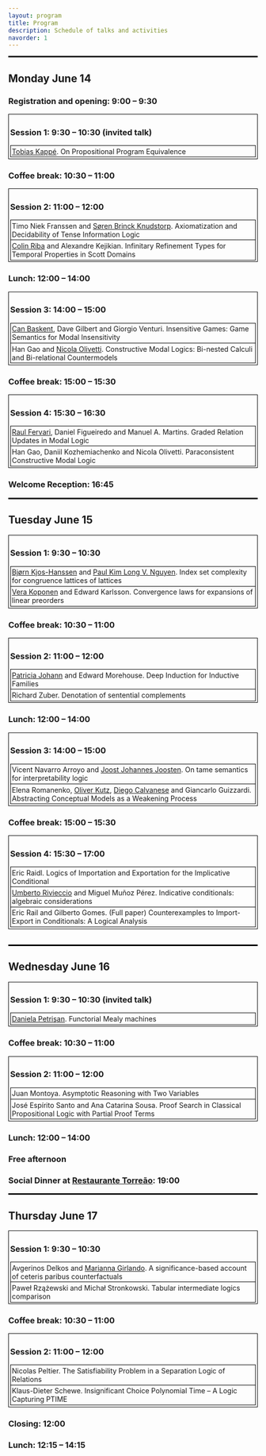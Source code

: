```yaml
---
layout: program
title: Program
description: Schedule of talks and activities
navorder: 1
---
```


<body>
<style>.paper {border-left: solid black 1px;border-right: solid black 1px;border-top: solid black 1px;padding:2pt}</style>
<style>.paper:last-child {border-bottom: solid black 1px;padding:2pt}</style>
<style>.session {border-left: solid black 1px;border-right: solid black 1px;border-top: solid black 1px;padding:2pt}</style>
<style>.session {border-bottom: solid black 1px;padding:2pt}</style>

<hr style="width:100%;text-align:left;margin-left:0;height:3px;color:black;background-color:black">

<h2>Monday June 14</h2>

<div class="event">
<h3>Registration and opening: 9:00 &ndash; 9:30</h3>
</div>

<div class="session">
<h3>Session 1: 9:30 &ndash; 10:30 (invited talk)</h3>
<div class="paper">
<span class="authors">
<a href="https://tobias.kap.pe">Tobias Kapp&eacute;</a>.
</span>
<span class="title">
On Propositional Program Equivalence
</span>
</div>
</div>

<div class="event">
<h3>Coffee break: 10:30 &ndash; 11:00</h3>
</div>

<div class="session">
<h3>Session 2: 11:00 &ndash; 12:00</h3>
<div class="paper">
<span class="authors">
Timo Niek Franssen and <a href="https://knudstorp.github.io/">Søren Brinck Knudstorp</a>.
</span>
<span class="title">
Axiomatization and Decidability of Tense Information Logic
</span>
</div>

<div class="paper">
<span class="authors">
<a href="http://perso.ens-lyon.fr/colin.riba/">Colin Riba</a> and Alexandre Kejikian.
</span>
<span class="title">
Infinitary Refinement Types for Temporal Properties in Scott Domains
</span>
</div>
</div>

<h3>Lunch: 12:00 &ndash; 14:00</h3>

<div class="session">
<h3>Session 3: 14:00 &ndash; 15:00</h3>
<div class="paper">
<span class="authors">
<a href="http://www.canbaskent.net/logic">Can Baskent</a>, Dave Gilbert and Giorgio Venturi.
</span>
<span class="title">
Insensitive Games: Game Semantics for Modal Insensitivity
</span>
</div>

<div class="paper">
<span class="authors">
Han Gao and <a href="https://pageperso.lis-lab.fr/nicola.olivetti//">Nicola Olivetti</a>.
</span>
<span class="title">
Constructive Modal Logics:  Bi-nested Calculi and Bi-relational Countermodels
</span>
</div>
</div>

<h3>Coffee break: 15:00 &ndash; 15:30</h3>

<div class="session">
<h3>Session 4: 15:30 &ndash; 16:30</h3>
<div class="paper">
<span class="authors">
<a href="http://cs.famaf.unc.edu.ar/~rfervari/">Raul Fervari</a>, Daniel Figueiredo and Manuel A. Martins.
</span>
<span class="title">
Graded Relation Updates in Modal Logic
</span>
</div>

<div class="paper">
<span class="authors">
Han Gao, Daniil Kozhemiachenko and Nicola Olivetti.
</span>
<span class="title">
Paraconsistent Constructive Modal Logic
</span>
</div>
</div>

<h3>Welcome Reception: 16:45</h3>

<hr style="width:100%;text-align:left;margin-left:0;height:3px;color:black;background-color:black">

<h2>Tuesday June 15</h2>

<div class="session">
<h3>Session 1: 9:30 &ndash; 10:30</h3>
<div class="paper">
<span class="authors">
<a href="https://math.hawaii.edu/wordpress/bjoern/">Bjørn Kjos-Hanssen</a> and <a href="https://www.paul-nguyen.com/">Paul Kim Long V. Nguyen</a>.
</span>
<span class="title">
Index set complexity for congruence lattices of lattices
</span>
</div>

<div class="paper">
<span class="authors">
<a href="https://www.uu.se/en/contact-and-organisation/staff?query=N96-558">Vera Koponen</a> and Edward Karlsson.
</span>
<span class="title">
Convergence laws for expansions of linear preorders
</span>
</div>
</div>

<h3>Coffee break: 10:30 &ndash; 11:00</h3>

<div class="session">
<h3>Session 2: 11:00 &ndash; 12:00</h3>
<div class="paper">
<span class="authors">
<a href="http://cs.appstate.edu/johannp">Patricia Johann</a> and Edward Morehouse.
</span>
<span class="title">
Deep Induction for Inductive Families
</span>
</div>

<div class="paper">
<span class="authors">
Richard Zuber.
</span>
<span class="title">
Denotation of sentential complements
</span>
</div>
</div>

<h3>Lunch: 12:00 &ndash; 14:00</h3>

<div class="session">
<h3>Session 3: 14:00 &ndash; 15:00</h3>
<div class="paper">
<span class="authors">
Vicent Navarro Arroyo and <a href="http://www.joostjjoosten.nl/">Joost Johannes Joosten</a>.
</span>
<span class="title">
On tame semantics for interpretability logic
</span>
</div>

<div class="paper">
<span class="authors">
Elena Romanenko, <a href="http://www.inf.unibz.it/~okutz/">Oliver Kutz</a>, <a href="http://www.inf.unibz.it/~calvanese/">Diego Calvanese</a> and Giancarlo Guizzardi.
</span>
<span class="title">
Abstracting Conceptual Models as a Weakening Process
</span>
</div>
</div>

<h3>Coffee break: 15:00 &ndash; 15:30</h3>

<div class="session">
<h3>Session 4: 15:30 &ndash; 17:00</h3>
<div class="paper">
<span class="authors">
Eric Raidl.
</span>
<span class="title">
Logics of Importation and Exportation for the Implicative Conditional
</span>
</div>

<div class="paper">
<span class="authors">
<a href="https://sites.google.com/view/umberto-rivieccio/home">Umberto Rivieccio</a> and Miguel Muñoz Pérez.
</span>
<span class="title">
Indicative conditionals: algebraic considerations
</span>
</div>

<div class="paper">
<span class="authors">
Eric Rail and Gilberto Gomes.
</span>
<span class="title">
(Full paper) Counterexamples to Import-Export in Conditionals: A Logical Analysis
</span>
</div>
</div>

<br>

<hr style="width:100%;text-align:left;margin-left:0;height:3px;color:black;background-color:black">

<h2>Wednesday June 16</h2>

<div class="session">
<h3>Session 1: 9:30 &ndash; 10:30 (invited talk)</h3>
<div class="paper">
<span class="authors">
<a href="https://www.irif.fr/~petrisan/">Daniela Petri&scedil;an</a>.
</span>
<span class="title">
Functorial Mealy machines
</span>
</div>
</div>

<h3>Coffee break: 10:30 &ndash; 11:00</h3>

<div class="session">
<h3>Session 2: 11:00 &ndash; 12:00</h3>
<div class="paper">
<span class="authors">
Juan Montoya.
</span>
<span class="title">
Asymptotic Reasoning with Two Variables
</span>
</div>

<div class="paper">
<span class="authors">
José Espírito Santo and Ana Catarina Sousa.
</span>
<span class="title">
Proof Search in Classical Propositional Logic with Partial Proof Terms
</span>
</div>
</div>

<h3>Lunch: 12:00 &ndash; 14:00</h3>

<h3>Free afternoon </h3>

<h3>Social Dinner at <a href="https://www.torreao.pt">Restaurante Torreão</a>: 19:00</h3>

<hr style="width:100%;text-align:left;margin-left:0;height:3px;color:black;background-color:black">

<h2>Thursday June 17</h2>

<div class="session">
<h3>Session 1: 9:30 &ndash; 10:30</h3>
<div class="paper">
<span class="authors">
Avgerinos Delkos and <a href="http://www.mariannagirlando.com/Girlando.html">Marianna Girlando</a>.
</span>
<span class="title">
A significance-based account of ceteris paribus counterfactuals
</span>
</div>

<div class="paper">
<span class="authors">
Paweł Rzążewski and Michał Stronkowski.
</span>
<span class="title">
Tabular intermediate logics comparison
</span>
</div>
</div>

<h3>Coffee break: 10:30 &ndash; 11:00</h3>

<div class="session">
<h3>Session 2: 11:00 &ndash; 12:00</h3>
<div class="paper">
<span class="authors">
Nicolas Peltier.
</span>
<span class="title">
The Satisfiability Problem in a Separation Logic of Relations
</span>
</div>

<div class="paper">
<span class="authors">
Klaus-Dieter Schewe.
</span>
<span class="title">
Insignificant Choice Polynomial Time &ndash; A Logic Capturing PTIME
</span>
</div>
</div>

<h3>Closing: 12:00</h3>

<h3>Lunch: 12:15 &ndash; 14:15</h3>

</body>


